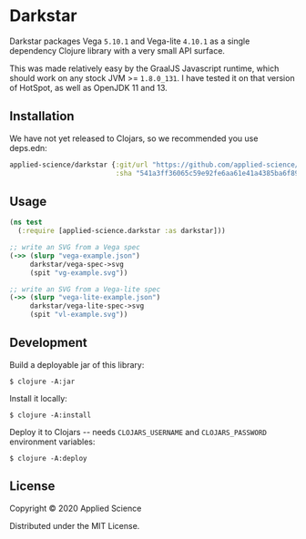 # Darkstar

Darkstar packages Vega `5.10.1` and Vega-lite `4.10.1` as a single
dependency Clojure library with a very small API surface.

This was made relatively easy by the GraalJS Javascript runtime, which
should work on any stock JVM >= `1.8.0_131`. I have tested it on that
version of HotSpot, as well as OpenJDK 11 and 13.

## Installation

We have not yet released to Clojars, so we recommended you use deps.edn:

``` clojure
applied-science/darkstar {:git/url "https://github.com/applied-science/darkstar/"
                          :sha "541a3ff36065c59e92fe6aa61e41a4385ba6f893"}
```

## Usage

``` clojure
(ns test
  (:require [applied-science.darkstar :as darkstar]))

;; write an SVG from a Vega spec
(->> (slurp "vega-example.json")
     darkstar/vega-spec->svg
     (spit "vg-example.svg"))

;; write an SVG from a Vega-lite spec
(->> (slurp "vega-lite-example.json")
     darkstar/vega-lite-spec->svg
     (spit "vl-example.svg"))
```

## Development 

Build a deployable jar of this library:

    $ clojure -A:jar

Install it locally:

    $ clojure -A:install

Deploy it to Clojars -- needs `CLOJARS_USERNAME` and `CLOJARS_PASSWORD` environment variables:

    $ clojure -A:deploy

## License

Copyright © 2020 Applied Science

Distributed under the MIT License.
